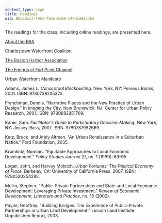 ```yaml
---
content_type: page
title: Readings
uid: 8bc5a1c3-f9b3-f03e-6069-c44dcd92ad63
---
```


The readings for the class, including online readings, are presented here.

[About the BRA](http://www.bostonplans.org/about-us)

[Charlestown Waterfront Coalition](http://cwcinfo.blogspot.in/)

[The Boston Harbor Association](http://www.tbha.org/)

[The Friends of Fort Point Channel](https://www.friendsoffortpoint.org/mission)

[Urban Waterfront Manifesto](http://www.waterfrontcenter.org/about/manifesto.html)

Adams, James L. _Conceptual Blockbusting_. New York, NY: Perseus Books, 2001. ISBN: 9780738205373.

Frenchman, Dennis. "Narrative Places and the New Practice of Urban Design." In _Imaging the City_. New Brunswick, NJ: Center for Urban Policy Research, 2001. ISBN: 9780882851709.

Kaner, Sam. _Facilitator's Guide to Participatory Decision-Making_. New York, NY: Jossey-Bass, 2007. ISBN: 9780787982669.

Katz, Bruce, and Andy Altman. "An Urban Renaissance in a Suburban Nation." Ford Foundation, 2005.

Krumholz, Norman. "Equitable Approaches to Local Economic Development." _Policy Studies Journal_ 27, no. 1 (1999): 83-95.

Logan, John, and Harvey Molotch. _Urban Fortunes: The Political Economy of Place_. Berkeley, CA: University of California Press, 2007. ISBN: 9780520254282.

Mullin, Stephen. "Public-Private Partnerships and State and Local Economic Development: Leveraging Private Investment." _Review of Economic Development, Literature and Practice_, no. 16 (2002).

Payne, Geoffrey. "Building Bridges: The Experience of Public-Private Partnerships in Urban Land Development." Lincoln Land Institute Unpublished Report, 2003.